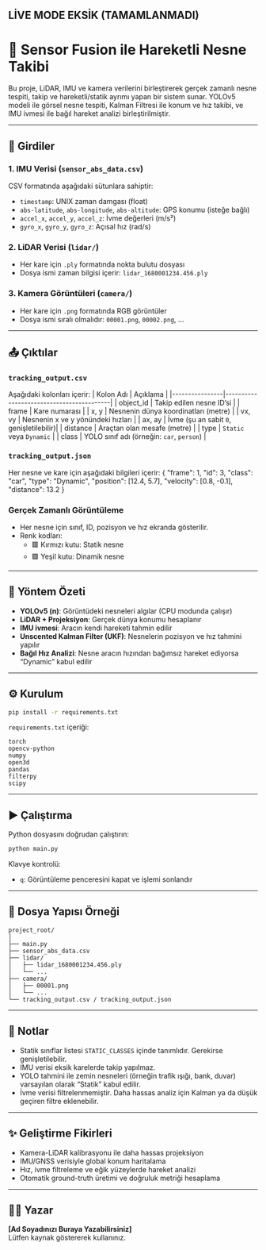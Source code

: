 ## LİVE MODE EKSİK (TAMAMLANMADI)
 # 🚗 Sensor Fusion ile Hareketli Nesne Takibi

Bu proje, LiDAR, IMU ve kamera verilerini birleştirerek gerçek zamanlı nesne tespiti, takip ve hareketli/statik ayrımı yapan bir sistem sunar. YOLOv5 modeli ile görsel nesne tespiti, Kalman Filtresi ile konum ve hız takibi, ve IMU ivmesi ile bağıl hareket analizi birleştirilmiştir.

---

## 🔧 Girdiler

### 1. IMU Verisi (`sensor_abs_data.csv`)
CSV formatında aşağıdaki sütunlara sahiptir:
- `timestamp`: UNIX zaman damgası (float)
- `abs-latitude`, `abs-longitude`, `abs-altitude`: GPS konumu (isteğe bağlı)
- `accel_x`, `accel_y`, `accel_z`: İvme değerleri (m/s²)
- `gyro_x`, `gyro_y`, `gyro_z`: Açısal hız (rad/s)

### 2. LiDAR Verisi (`lidar/`)
- Her kare için `.ply` formatında nokta bulutu dosyası
- Dosya ismi zaman bilgisi içerir: `lidar_1680001234.456.ply`

### 3. Kamera Görüntüleri (`camera/`)
- Her kare için `.png` formatında RGB görüntüler
- Dosya ismi sıralı olmalıdır: `00001.png`, `00002.png`, ...

---

## 📤 Çıktılar

### `tracking_output.csv`
Aşağıdaki kolonları içerir:
| Kolon Adı       | Açıklama                                |
|----------------|------------------------------------------|
| object_id       | Takip edilen nesne ID’si                |
| frame           | Kare numarası                           |
| x, y            | Nesnenin dünya koordinatları (metre)    |
| vx, vy          | Nesnenin x ve y yönündeki hızları       |
| ax, ay          | İvme (şu an sabit `0`, genişletilebilir)|
| distance        | Araçtan olan mesafe (metre)             |
| type            | `Static` veya `Dynamic`                 |
| class           | YOLO sınıf adı (örneğin: `car`, `person`) |

### `tracking_output.json`
Her nesne ve kare için aşağıdaki bilgileri içerir:
{
  "frame": 1,
  "id": 3,
  "class": "car",
  "type": "Dynamic",
  "position": [12.4, 5.7],
  "velocity": [0.8, -0.1],
  "distance": 13.2
}

### Gerçek Zamanlı Görüntüleme
- Her nesne için sınıf, ID, pozisyon ve hız ekranda gösterilir.
- Renk kodları:
  - 🟥 Kırmızı kutu: Statik nesne
  - 🟩 Yeşil kutu: Dinamik nesne

---

## 🧠 Yöntem Özeti

- **YOLOv5 (n)**: Görüntüdeki nesneleri algılar (CPU modunda çalışır)
- **LiDAR + Projeksiyon**: Gerçek dünya konumu hesaplanır
- **IMU ivmesi**: Aracın kendi hareketi tahmin edilir
- **Unscented Kalman Filter (UKF)**: Nesnelerin pozisyon ve hız tahmini yapılır
- **Bağıl Hız Analizi**: Nesne aracın hızından bağımsız hareket ediyorsa “Dynamic” kabul edilir

---

## ⚙️ Kurulum

```bash
pip install -r requirements.txt
```

`requirements.txt` içeriği:
```
torch
opencv-python
numpy
open3d
pandas
filterpy
scipy
```

---

## ▶️ Çalıştırma

Python dosyasını doğrudan çalıştırın:

```bash
python main.py
```

Klavye kontrolü:
- `q`: Görüntüleme penceresini kapat ve işlemi sonlandır

---

## 📁 Dosya Yapısı Örneği

```
project_root/
│
├── main.py
├── sensor_abs_data.csv
├── lidar/
│   ├── lidar_1680001234.456.ply
│   └── ...
├── camera/
│   ├── 00001.png
│   └── ...
└── tracking_output.csv / tracking_output.json
```

---

## 📝 Notlar

- Statik sınıflar listesi `STATIC_CLASSES` içinde tanımlıdır. Gerekirse genişletilebilir.
- IMU verisi eksik karelerde takip yapılmaz.
- YOLO tahmini ile zemin nesneleri (örneğin trafik ışığı, bank, duvar) varsayılan olarak “Statik” kabul edilir.
- İvme verisi filtrelenmemiştir. Daha hassas analiz için Kalman ya da düşük geçiren filtre eklenebilir.

---

## ✨ Geliştirme Fikirleri

- Kamera-LiDAR kalibrasyonu ile daha hassas projeksiyon
- IMU/GNSS verisiyle global konum haritalama
- Hız, ivme filtreleme ve eğik yüzeylerde hareket analizi
- Otomatik ground-truth üretimi ve doğruluk metriği hesaplama

---

## 🧑‍💻 Yazar

**[Ad Soyadınızı Buraya Yazabilirsiniz]**  
Lütfen kaynak göstererek kullanınız.
